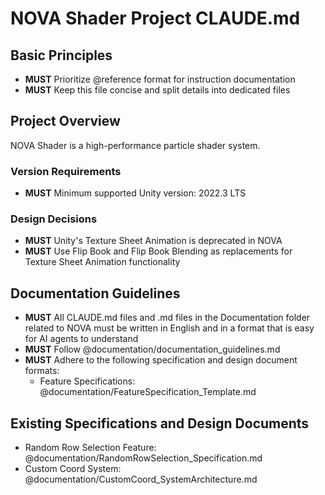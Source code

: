 # NOVA Shader Project CLAUDE.md

<!-- This file contains project-specific instructions for Claude Code -->

## Basic Principles

- **MUST** Prioritize @reference format for instruction documentation
- **MUST** Keep this file concise and split details into dedicated files

## Project Overview

NOVA Shader is a high-performance particle shader system.

### Version Requirements
- **MUST** Minimum supported Unity version: 2022.3 LTS

### Design Decisions
- **MUST** Unity's Texture Sheet Animation is deprecated in NOVA
- **MUST** Use Flip Book and Flip Book Blending as replacements for Texture Sheet Animation functionality

## Documentation Guidelines

- **MUST** All CLAUDE.md files and .md files in the Documentation folder related to NOVA must be written in English and in a format that is easy for AI agents to understand
- **MUST** Follow @documentation/documentation_guidelines.md
- **MUST** Adhere to the following specification and design document formats:
  - Feature Specifications: @documentation/FeatureSpecification_Template.md

## Existing Specifications and Design Documents

- Random Row Selection Feature: @documentation/RandomRowSelection_Specification.md
- Custom Coord System: @documentation/CustomCoord_SystemArchitecture.md